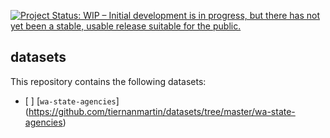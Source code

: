 
<a href="http://www.repostatus.org/#wip"><img src="http://www.repostatus.org/badges/latest/wip.svg" alt="Project Status: WIP – Initial development is in progress, but there has not yet been a stable, usable release suitable for the public." /></a>

datasets
--------

This repository contains the following datasets:

-   \[ \] \[`wa-state-agencies`\](<https://github.com/tiernanmartin/datasets/tree/master/wa-state-agencies>)
